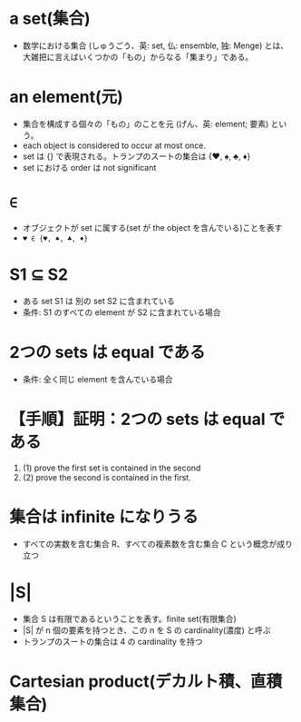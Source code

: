 # a set(集合)
* 数学における集合 (しゅうごう、英: set, 仏: ensemble, 独: Menge) とは、大雑把に言えばいくつかの「もの」からなる「集まり」である。

# an element(元)
* 集合を構成する個々の「もの」のことを元 (げん、英: element; 要素) という。
* each object is considered to occur at most once.
* set は {} で表現される。トランプのスートの集合は {♥, ♠, ♣, ♦}
* set における order は not significant

# `∈`
* オブジェクトが set に属する(set が the object を含んでいる)ことを表す
* `♥ ∈ {♥, ♠, ♣, ♦}`

# S1 ⊆ S2
* ある set S1 は 別の set S2 に含まれている
* 条件: S1 のすべての element が S2 に含まれている場合

# 2つの sets は equal である
* 条件: 全く同じ element を含んでいる場合

# 【手順】証明：2つの sets は equal である
1. (1) prove the first set is contained in the second
2. (2) prove the second is contained in the first.

# 集合は infinite になりうる
* すべての実数を含む集合 R、すべての複素数を含む集合 C という概念が成り立つ

# |S|
* 集合 S は有限であるということを表す。finite set(有限集合)
* |S| が n 個の要素を持つとき、この n を S の cardinality(濃度) と呼ぶ
* トランプのスートの集合は 4 の cardinality を持つ

# Cartesian product(デカルト積、直積集合)
